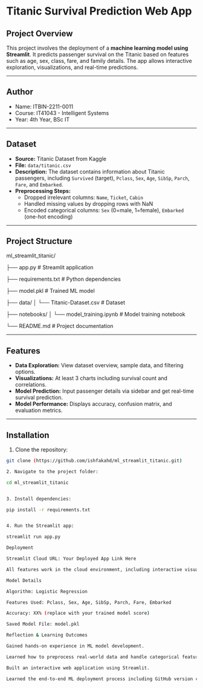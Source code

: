 # Titanic Survival Prediction Web App

## Project Overview
This project involves the deployment of a **machine learning model using Streamlit**. It predicts passenger survival on the Titanic based on features such as age, sex, class, fare, and family details. The app allows interactive exploration, visualizations, and real-time predictions.

---

## Author
- Name: ITBIN-2211-0011
- Course: IT41043 - Intelligent Systems
- Year: 4th Year, BSc IT

---

## Dataset
- **Source:** Titanic Dataset from Kaggle
- **File:** `data/titanic.csv`
- **Description:** The dataset contains information about Titanic passengers, including `Survived` (target), `Pclass`, `Sex`, `Age`, `SibSp`, `Parch`, `Fare`, and `Embarked`.
- **Preprocessing Steps:**
  - Dropped irrelevant columns: `Name`, `Ticket`, `Cabin`
  - Handled missing values by dropping rows with NaN
  - Encoded categorical columns: `Sex` (0=male, 1=female), `Embarked` (one-hot encoding)

---

## Project Structure
ml_streamlit_titanic/

├── app.py # Streamlit application

├── requirements.txt # Python dependencies

├── model.pkl # Trained ML model

├── data/
│ └── Titanic-Dataset.csv # Dataset

├── notebooks/
│ └── model_training.ipynb # Model training notebook

└── README.md # Project documentation


---

## Features
- **Data Exploration:** View dataset overview, sample data, and filtering options.
- **Visualizations:** At least 3 charts including survival count and correlations.
- **Model Prediction:** Input passenger details via sidebar and get real-time survival prediction.
- **Model Performance:** Displays accuracy, confusion matrix, and evaluation metrics.

---

## Installation
1. Clone the repository:
```bash
git clone (https://github.com/ishfakahd/ml_streamlit_titanic.git)

2. Navigate to the project folder:

cd ml_streamlit_titanic


3. Install dependencies:

pip install -r requirements.txt


4. Run the Streamlit app:

streamlit run app.py

Deployment

Streamlit Cloud URL: Your Deployed App Link Here

All features work in the cloud environment, including interactive visualizations and model predictions.

Model Details

Algorithm: Logistic Regression

Features Used: Pclass, Sex, Age, SibSp, Parch, Fare, Embarked

Accuracy: XX% (replace with your trained model score)

Saved Model File: model.pkl

Reflection & Learning Outcomes

Gained hands-on experience in ML model development.

Learned how to preprocess real-world data and handle categorical features.

Built an interactive web application using Streamlit.

Learned the end-to-end ML deployment process including GitHub version control and Streamlit Cloud deployment.

